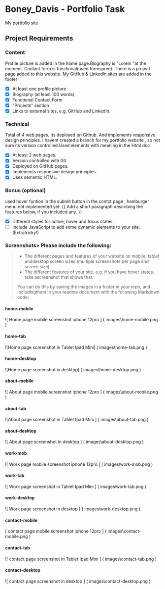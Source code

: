 # Boney_Davis - Portfolio Task
[My portfolio site]( https://boneycd.github.io/ )

## Project Requirements

### Content
 Profile picture is added in the home page.Biography is "Lorem "at the moment.
Contact form is functional(used formspree). There is a project page added to this website. My GitHub & LinkedIn sites are added in the footer
- [x] At least one profile picture
- [x] Biography (at least 100 words)
- [x] Functional Contact Form
- [x] "Projects" section
- [x] Links to external sites, e.g. GitHub and LinkedIn.

### Technical
Total of 4 web pages. Its deployed on Github. And implements responsive design principles.
I havent created a branch for my portfolio website , so not sure its version controlled.Used elements with meaning in the Html doc
- [x] At least 2 web pages.
- [x] Version controlled with Git
- [x] Deployed on GitHub pages.
- [x] Implements responsive design principles.
- [x] Uses semantic HTML.

### Bonus (optional)
used hover funtion in the submit button in the contct page , hamburger menu not implemented yet.
{{ Add a short paragraph describing the features below, if you included any. }}
- [x] Different styles for active, hover and focus states.
- [ ] Include JavaScript to add some dynamic elements to your site. (Extratricky!)

### Screenshots> Please include the following:

> - The different pages and features of your website on mobile, tablet anddesktop screen sizes (multiple screenshots per page and screen size).
> - The different features of your site, e.g. if you have hover states, take ascreenshot that shows that.
>
> You can do this by saving the images in a folder in your repo, and includingthem in your readme document with the following Markdown code:

#### home-mobile
![ Home page mobile screenshot iphone 12pro ] ( images\home-mobile.png )

#### home-tab
![Home page screenshot in Tablet Ipad Mini] ( images\home-tab.png )

#### home-desktop
![Home page screenshot in desktop] ( images\home-desktop.png )

#### about-mobile
![ About page mobile screenshot iphone 12pro  ] ( images\about-mobile.png )

#### about-tab
![About page screenshot in Tablet Ipad Mini ] ( images\about-tab.png )

#### about-desktop
![ About page screenshot in desktop ] ( images\about-desktop.png )



#### work-mob
![ Work page mobile screenshot iphone 12pro  ] ( images\work-mob.png )

#### work-tab
![ Work page screenshot in Tablet Ipad Mini ] ( images\work-tab.png )

#### work-desktop
![ Work page screenshot in desktop ] ( images\work-desktop.png )

#### contact-mobile
[ contact page mobile screenshot iphone 12pro  ] ( images\contact-mobile.png )

#### contact-tab
![ contact page screenshot in Tablet Ipad Mini ] ( images\contact-tab.png )

#### contact-desktop
![ contact page screenshot in desktop ] ( images\contact-desktop.png )

